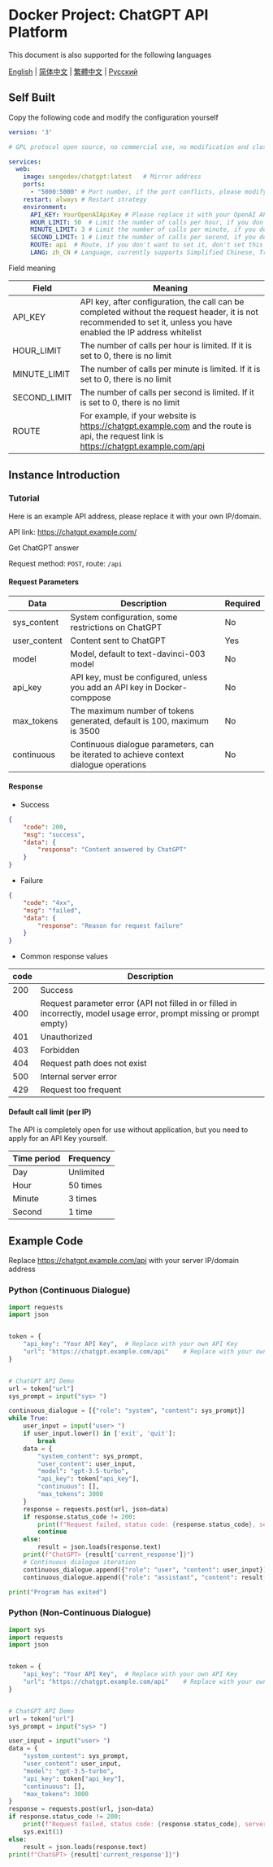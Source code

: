 # Docker Project: ChatGPT API Platform

This document is also supported for the following languages

[English](README.md) | [简体中文](README-zh_CN.md) | [繁體中文](README-zh_TW.md) | [Русский](README-ru_RU.md)

## Self Built

Copy the following code and modify the configuration yourself

```yaml
version: '3'

# GPL protocol open source, no commercial use, no modification and closure after modification, no profit!!!

services:
  web:
    image: sengedev/chatgpt:latest   # Mirror address
    ports:
      - "5000:5000" # Port number, if the port conflicts, please modify it
    restart: always # Restart strategy
    environment:
      API_KEY: YourOpenAIApiKey # Please replace it with your OpenAI API Key, go to https://platform.openai.com/account/api-keys to get it
      HOUR_LIMIT: 50  # Limit the number of calls per hour, if you don't want to limit it, don't set this variable
      MINUTE_LIMIT: 3 # Limit the number of calls per minute, if you don't want to limit it, don't set this variable
      SECOND_LIMIT: 1 # Limit the number of calls per second, if you don't want to limit it, don't set this variable
      ROUTE: api  # Route, if you don't want to set it, don't set this environment variable
      LANG: zh_CN # Language, currently supports Simplified Chinese, Traditional Chinese, English, and Russian
```

Field meaning

| Field         | Meaning                                                     |
| ------------ | ------------------------------------------------------------ |
| API_KEY      | API key, after configuration, the call can be completed without the request header, it is not recommended to set it, unless you have enabled the IP address whitelist |
| HOUR_LIMIT   | The number of calls per hour is limited. If it is set to 0, there is no limit |
| MINUTE_LIMIT | The number of calls per minute is limited. If it is set to 0, there is no limit |
| SECOND_LIMIT | The number of calls per second is limited. If it is set to 0, there is no limit |
| ROUTE        | For example, if your website is https://chatgpt.example.com and the route is api, the request link is https://chatgpt.example.com/api |

## Instance Introduction


### Tutorial

Here is an example API address, please replace it with your own IP/domain.

API link: https://chatgpt.example.com/

Get ChatGPT answer

Request method: `POST`, route: `/api`

#### Request Parameters


| Data           | Description                                      | Required |
|--------------|-----------------------------------------|------|
| sys_content  | System configuration, some restrictions on ChatGPT                      | No    |
| user_content | Content sent to ChatGPT                           | Yes    |
| model        | Model, default to text-davinci-003 model               | No    |
| api_key      | API key, must be configured, unless you add an API key in Docker-comppose | No    |
| max_tokens   | The maximum number of tokens generated, default is 100, maximum is 3500             | No    |
| continuous   | Continuous dialogue parameters, can be iterated to achieve context dialogue operations            | No    |

#### Response


- Success

```json
{
    "code": 200,
    "msg": "success",
    "data": {
        "response": "Content answered by ChatGPT"
    }
}
```

- Failure

```json
{
    "code": "4xx",
    "msg": "failed",
    "data": {
        "response": "Reason for request failure"
    }
}
```

- Common response values

| code | Description                                           |
|------|-------------------------------------------------------|
| 200  | Success                                               |
| 400  | Request parameter error (API not filled in or filled in incorrectly, model usage error, prompt missing or prompt empty) |
| 401  | Unauthorized                                           |
| 403  | Forbidden                                              |
| 404  | Request path does not exist                            |
| 500  | Internal server error                                  |
| 429  | Request too frequent                                   |

#### Default call limit (per IP)

The API is completely open for use without application, but you need to apply for an API Key yourself.

| Time period | Frequency |
|-------------|-----------|
| Day         | Unlimited |
| Hour        | 50 times  |
| Minute      | 3 times   |
| Second      | 1 time    |

## Example Code


Replace https://chatgpt.example.com/api with your server IP/domain address

### Python (Continuous Dialogue)

```python
import requests
import json


token = {
    "api_key": "Your API Key",  # Replace with your own API Key
    "url": "https://chatgpt.example.com/api"    # Replace with your own instance
}


# ChatGPT API Demo
url = token["url"]
sys_prompt = input("sys> ")

continuous_dialogue = [{"role": "system", "content": sys_prompt}]
while True:
    user_input = input("user> ")
    if user_input.lower() in ['exit', 'quit']:
        break
    data = {
        "system_content": sys_prompt,
        "user_content": user_input,
        "model": "gpt-3.5-turbo",
        "api_key": token["api_key"],
        "continuous": [],
        "max_tokens": 3000
    }
    response = requests.post(url, json=data)
    if response.status_code != 200:
        print(f"Request failed, status code: {response.status_code}, server response: {response.text}")
        continue
    else:
        result = json.loads(response.text)
    print(f"ChatGPT> {result['current_response']}")
    # Continuous dialogue iteration
    continuous_dialogue.append({"role": "user", "content": user_input})
    continuous_dialogue.append({"role": "assistant", "content": result['current_response']})

print("Program has exited")
```

### Python (Non-Continuous Dialogue)

```python
import sys
import requests
import json


token = {
    "api_key": "Your API Key",  # Replace with your own API Key
    "url": "https://chatgpt.example.com/api"    # Replace with your own instance
}


# ChatGPT API Demo
url = token["url"]
sys_prompt = input("sys> ")

user_input = input("user> ")
data = {
    "system_content": sys_prompt,
    "user_content": user_input,
    "model": "gpt-3.5-turbo",
    "api_key": token["api_key"],
    "continuous": [],
    "max_tokens": 3000
}
response = requests.post(url, json=data)
if response.status_code != 200:
    print(f"Request failed, status code: {response.status_code}, server response: {response.text}")
    sys.exit(1)
else:
    result = json.loads(response.text)
print(f"ChatGPT> {result['current_response']}")
```

